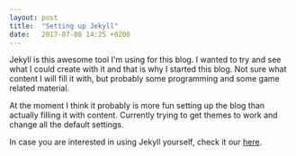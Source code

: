 ```yaml
---
layout: post
title:  "Setting up Jekyll"
date:   2017-07-08 14:25 +0200
---
```

Jekyll is this awesome tool I'm using for this blog. I wanted to try and see what I could create with it and that is why I started this blog. Not sure what content I will fill it with, but probably some programming and some game related material.

At the moment I think it probably is more fun setting up the blog than actually filling it with content. Currently trying to get themes to work and change all the default settings.

In case you are interested in using Jekyll yourself, check it our [here](https://jekyllrb.com).
